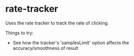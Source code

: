 # rate-tracker

Uses the rate tracker to track the rate of clicking.

Things to try:
* See how the tracker's 'samplesLimit' option affects the accuracy/smoothness of result